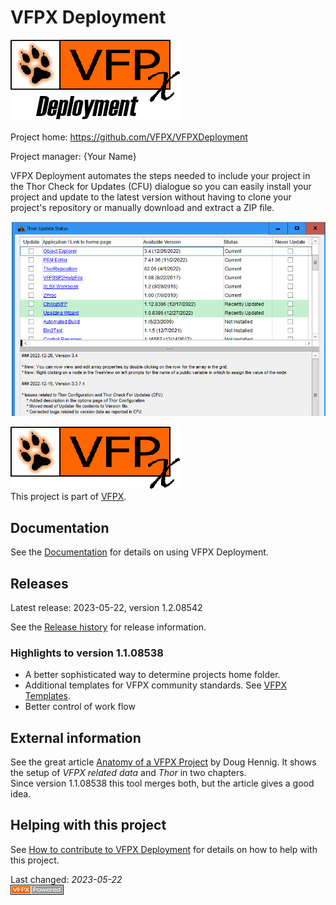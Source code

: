 <!-- 
On each build, the sections framed by
"VerNo" or "DeploymentDate" will be replaced with recent data
-->
# VFPX Deployment
![VFPX Deployment logo](./docs/Images/vfpxdeployment.png "VFPX Deployment")

Project home: https://github.com/VFPX/VFPXDeployment

Project manager: {Your Name}

VFPX Deployment automates the steps needed to include your project in the Thor Check for Updates (CFU) dialogue
so you can easily install your project and update to the latest version without having to clone your project's repository or manually download and extract a ZIP file.

![Thor CFU](./docs/Images/ThorCFUDialog.png "Thor CFU")

![VFPX Banner](./docs/images/vfpxbanner.gif "VFPX")   
This project is part of [VFPX](https://vfpx.github.io/).

## Documentation
See the [Documentation](./docs/ThorUpdate.md) for details on using VFPX Deployment.

## Releases

Latest release: <!--DeploymentDate-->2023-05-22<!--/DeploymentDate-->,
version <!--VERNO-->1.2.08542<!--/VerNo-->

See the [Release history](./docs/ChangeLog.md) for release information.

### Highlights to version 1.1.08538
- A better sophisticated way to determine projects home folder.
- Additional templates for VFPX community standards. See [VFPX Templates](./vfpx_templates.md).
- Better control of work flow

## External information
See the great article [Anatomy of a VFPX Project](https://doughennig.blogspot.com/2023/05/anatomy-of-vfpx-project.html) by Doug Hennig.
It shows the setup of *VFPX related data* and *Thor* in two chapters.   
Since version 1.1.08538 this tool merges both, but the article gives a good idea.

## Helping with this project

See [How to contribute to VFPX Deployment](.github/CONTRIBUTING.md) for details on how to help with this project.

Last changed: _<!--DeploymentDate-->2023-05-22<!--/DeploymentDate-->_   
![powered by VFPX](./docs/Images/vfpxpoweredby_alternative.gif "powered by VFPX")

